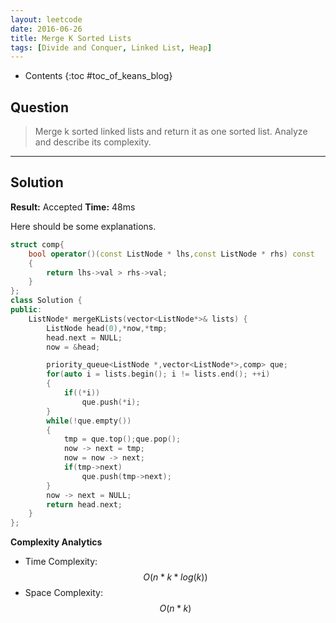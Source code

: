 ```yaml
---
layout: leetcode
date: 2016-06-26
title: Merge K Sorted Lists
tags: [Divide and Conquer, Linked List, Heap]
---
```


* Contents
{:toc #toc_of_keans_blog}

## Question

> Merge k sorted linked lists and return it as one sorted list. Analyze and describe its complexity.
>


***

## Solution

**Result:** Accepted **Time:** 48ms

Here should be some explanations.

```cpp
struct comp{
    bool operator()(const ListNode * lhs,const ListNode * rhs) const
    {
        return lhs->val > rhs->val;
    }
};
class Solution {
public:
    ListNode* mergeKLists(vector<ListNode*>& lists) {
        ListNode head(0),*now,*tmp;
        head.next = NULL;
        now = &head;

        priority_queue<ListNode *,vector<ListNode*>,comp> que;
        for(auto i = lists.begin(); i != lists.end(); ++i)
        {
            if((*i))
                que.push(*i);
        }
        while(!que.empty())
        {
            tmp = que.top();que.pop();
            now -> next = tmp;
            now = now -> next;
            if(tmp->next)
                que.push(tmp->next);
        }
        now -> next = NULL;
        return head.next;
    }
};
```

**Complexity Analytics**

- Time Complexity: $$O(n*k*log(k))$$
- Space Complexity: $$O(n*k)$$
